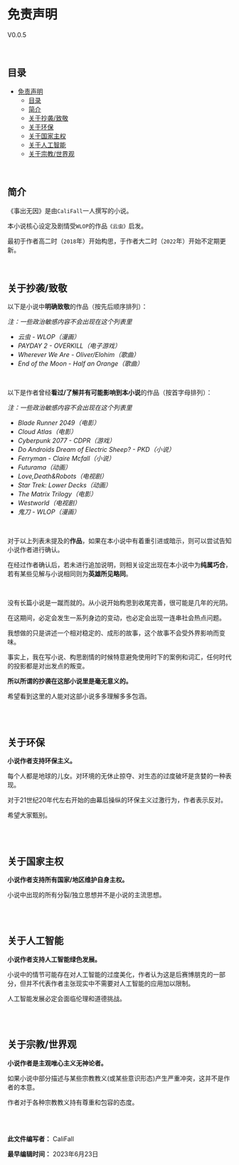 # 免责声明

V0.0.5

<br>

## 目录

- [免责声明](#免责声明)
  - [目录](#目录)
  - [简介](#简介)
  - [关于抄袭/致敬](#关于抄袭致敬)
  - [关于环保](#关于环保)
  - [关于国家主权](#关于国家主权)
  - [关于人工智能](#关于人工智能)
  - [关于宗教/世界观](#关于宗教世界观)

<br>

## 简介

《事出无因》是由`CaliFall`一人撰写的小说。

本小说核心设定及剧情受`WLOP`的作品`《云虫》`启发。

最初于作者高二时（`2018`年）开始构思，于作者大二时（`2022`年）开始不定期更新。

<br>

## 关于抄袭/致敬

以下是小说中**明确致敬**的作品（按先后顺序排列）：

_注：一些政治敏感内容不会出现在这个列表里_

- *云虫 - WLOP（漫画）*
- *PAYDAY 2 - OVERKILL（电子游戏）*
- *Wherever We Are - Oliver/Elohim（歌曲）*
- *End of the Moon - Half an Orange（歌曲）*

<br>

以下是作者曾经**看过/了解并有可能影响到本小说**的作品（按首字母排列）：

_注：一些政治敏感内容不会出现在这个列表里_

- *Blade Runner 2049（电影）*
- *Cloud Atlas（电影）*
- *Cyberpunk 2077 - CDPR（游戏）*
- *Do Androids Dream of Electric Sheep? - PKD（小说）*
- *Ferryman - Claire Mcfall（小说）*
- *Futurama（动画）*
- *Love,Death&Robots（电视剧）*
- *Star Trek: Lower Decks（动画）*
- *The Matrix Trilogy（电影）*
- *Westworld（电视剧）*
- *鬼刀 - WLOP（漫画）*

<br>

对于以上列表未提及的**作品**，如果在本小说中有着重引进或暗示，则可以尝试告知小说作者进行确认。

在经过作者确认后，若未进行追加说明，则相关设定出现在本小说中为**纯属巧合**，若有某些见解与小说相同则为**英雄所见略同**。

<br>

没有长篇小说是一蹴而就的。从小说开始构思到收尾完善，很可能是几年的光阴。

在这期间，必定会发生一系列身边的变动，也必定会出现一连串社会热点问题。

我想做的只是讲述一个相对稳定的、成形的故事，这个故事不会受外界影响而变味。

事实上，我在写小说、构思剧情的时候特意避免使用时下的案例和词汇，任何时代的投影都是对出发点的叛变。

**所以所谓的抄袭在这部小说里是毫无意义的。**

希望看到这里的人能对这部小说多多理解多多包涵。

<br><br>

## 关于环保

**小说作者支持环保主义。**

每个人都是地球的儿女。对环境的无休止掠夺、对生态的过度破坏是贪婪的一种表现。

对于21世纪20年代左右开始的由幕后操纵的环保主义过激行为，作者表示反对。

希望大家甄别。

<br><br>

## 关于国家主权

**小说作者支持所有国家/地区维护自身主权。**

小说中出现的所有分裂/独立思想并不是小说的主流思想。

<br><br>

## 关于人工智能

**小说作者支持人工智能绿色发展。**

小说中的情节可能存在对人工智能的过度美化，作者认为这是后赛博朋克的一部分，但并不代表作者主张现实中不需要对人工智能的应用加以限制。

人工智能发展必定会面临伦理和道德挑战。

<br><br>

## 关于宗教/世界观

**小说作者是主观唯心主义无神论者。**

如果小说中部分描述与某些宗教教义(或某些意识形态)产生严重冲突，这并不是作者的本意。

作者对于各种宗教教义持有尊重和包容的态度。

<br><br>

**此文件编写者：** CaliFall

**最早编辑时间：** 2023年6月23日
